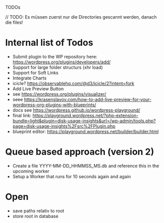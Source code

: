 TODOs


// TODO: Es müssen zuerst nur die Directories gescannt werden, danach die files!



# Internal list of Todos

- Submit plugin to the WP repository here: https://wordpress.org/plugins/developers/add/
- Support for large folder structurs (xhr load)
- Support for Soft Links
- Integrate Charts
 - icicle? https://observablehq.com/@d3/icicle/2?intent=fork
- Add Live Preview Button
 - see https://wordpress.org/plugins/visualizer/
 - seee https://krasenslavov.com/how-to-add-live-preview-for-your-wordpress-org-plugins-with-blueprints/
 - docs see https://wordpress.github.io/wordpress-playground/
 - final link: https://playground.wordpress.net/?php-extension-bundle=light&plugin=disk-usage-insights&url=/wp-admin/tools.php?page=disk-usage-insights%2Fsrc%2FPlugin.php
 - blueprint editor: https://playground.wordpress.net/builder/builder.html


# Queue based approach (version 2)
- Create a file YYYY-MM-DD_HHMMSS_MS.db and reference this in the upcoming worker
- Setup a Worker that runs for 10 seconds again and again


# Open
- save paths relativ to root
- store root in database

